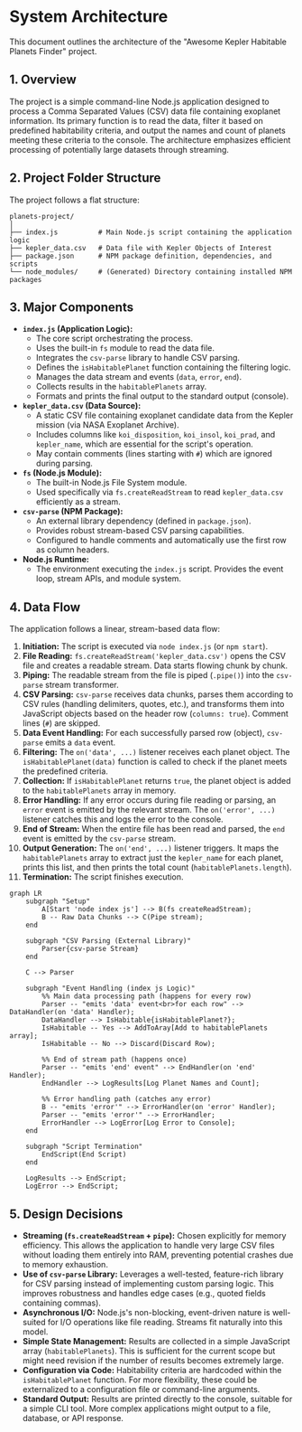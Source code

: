 # System Architecture

This document outlines the architecture of the "Awesome Kepler Habitable Planets Finder" project.

## 1. Overview

The project is a simple command-line Node.js application designed to process a Comma Separated Values (CSV) data file containing exoplanet information. Its primary function is to read the data, filter it based on predefined habitability criteria, and output the names and count of planets meeting these criteria to the console. The architecture emphasizes efficient processing of potentially large datasets through streaming.

## 2. Project Folder Structure

The project follows a flat structure:

```
planets-project/
│
├── index.js          # Main Node.js script containing the application logic
├── kepler_data.csv   # Data file with Kepler Objects of Interest
├── package.json      # NPM package definition, dependencies, and scripts
└── node_modules/     # (Generated) Directory containing installed NPM packages
```

## 3. Major Components

- **`index.js` (Application Logic):**
  - The core script orchestrating the process.
  - Uses the built-in `fs` module to read the data file.
  - Integrates the `csv-parse` library to handle CSV parsing.
  - Defines the `isHabitablePlanet` function containing the filtering logic.
  - Manages the data stream and events (`data`, `error`, `end`).
  - Collects results in the `habitablePlanets` array.
  - Formats and prints the final output to the standard output (console).
- **`kepler_data.csv` (Data Source):**
  - A static CSV file containing exoplanet candidate data from the Kepler mission (via NASA Exoplanet Archive).
  - Includes columns like `koi_disposition`, `koi_insol`, `koi_prad`, and `kepler_name`, which are essential for the script's operation.
  - May contain comments (lines starting with `#`) which are ignored during parsing.
- **`fs` (Node.js Module):**
  - The built-in Node.js File System module.
  - Used specifically via `fs.createReadStream` to read `kepler_data.csv` efficiently as a stream.
- **`csv-parse` (NPM Package):**
  - An external library dependency (defined in `package.json`).
  - Provides robust stream-based CSV parsing capabilities.
  - Configured to handle comments and automatically use the first row as column headers.
- **Node.js Runtime:**
  - The environment executing the `index.js` script. Provides the event loop, stream APIs, and module system.

## 4. Data Flow

The application follows a linear, stream-based data flow:

1.  **Initiation:** The script is executed via `node index.js` (or `npm start`).
2.  **File Reading:** `fs.createReadStream('kepler_data.csv')` opens the CSV file and creates a readable stream. Data starts flowing chunk by chunk.
3.  **Piping:** The readable stream from the file is piped (`.pipe()`) into the `csv-parse` stream transformer.
4.  **CSV Parsing:** `csv-parse` receives data chunks, parses them according to CSV rules (handling delimiters, quotes, etc.), and transforms them into JavaScript objects based on the header row (`columns: true`). Comment lines (`#`) are skipped.
5.  **Data Event Handling:** For each successfully parsed row (object), `csv-parse` emits a `data` event.
6.  **Filtering:** The `on('data', ...)` listener receives each planet object. The `isHabitablePlanet(data)` function is called to check if the planet meets the predefined criteria.
7.  **Collection:** If `isHabitablePlanet` returns `true`, the planet object is added to the `habitablePlanets` array in memory.
8.  **Error Handling:** If any error occurs during file reading or parsing, an `error` event is emitted by the relevant stream. The `on('error', ...)` listener catches this and logs the error to the console.
9.  **End of Stream:** When the entire file has been read and parsed, the `end` event is emitted by the `csv-parse` stream.
10. **Output Generation:** The `on('end', ...)` listener triggers. It maps the `habitablePlanets` array to extract just the `kepler_name` for each planet, prints this list, and then prints the total count (`habitablePlanets.length`).
11. **Termination:** The script finishes execution.

```mermaid
graph LR
    subgraph "Setup"
        A[Start 'node index js'] --> B(fs createReadStream);
        B -- Raw Data Chunks --> C(Pipe stream);
    end

    subgraph "CSV Parsing (External Library)"
        Parser{csv-parse Stream}
    end

    C --> Parser

    subgraph "Event Handling (index js Logic)"
        %% Main data processing path (happens for every row)
        Parser -- "emits 'data' event<br>for each row" --> DataHandler(on 'data' Handler);
        DataHandler --> IsHabitable{isHabitablePlanet?};
        IsHabitable -- Yes --> AddToAray[Add to habitablePlanets array];
        IsHabitable -- No --> Discard(Discard Row);

        %% End of stream path (happens once)
        Parser -- "emits 'end' event" --> EndHandler(on 'end' Handler);
        EndHandler --> LogResults[Log Planet Names and Count];

        %% Error handling path (catches any error)
        B -- "emits 'error'" --> ErrorHandler(on 'error' Handler);
        Parser -- "emits 'error'" --> ErrorHandler;
        ErrorHandler --> LogError[Log Error to Console];
    end

    subgraph "Script Termination"
        EndScript(End Script)
    end

    LogResults --> EndScript;
    LogError --> EndScript;
```

## 5. Design Decisions

- **Streaming (`fs.createReadStream` + `pipe`):** Chosen explicitly for memory efficiency. This allows the application to handle very large CSV files without loading them entirely into RAM, preventing potential crashes due to memory exhaustion.
- **Use of `csv-parse` Library:** Leverages a well-tested, feature-rich library for CSV parsing instead of implementing custom parsing logic. This improves robustness and handles edge cases (e.g., quoted fields containing commas).
- **Asynchronous I/O:** Node.js's non-blocking, event-driven nature is well-suited for I/O operations like file reading. Streams fit naturally into this model.
- **Simple State Management:** Results are collected in a simple JavaScript array (`habitablePlanets`). This is sufficient for the current scope but might need revision if the number of results becomes extremely large.
- **Configuration via Code:** Habitability criteria are hardcoded within the `isHabitablePlanet` function. For more flexibility, these could be externalized to a configuration file or command-line arguments.
- **Standard Output:** Results are printed directly to the console, suitable for a simple CLI tool. More complex applications might output to a file, database, or API response.
